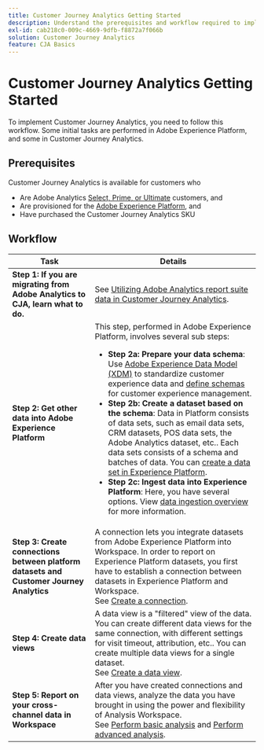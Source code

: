 ```yaml
---
title: Customer Journey Analytics Getting Started
description: Understand the prerequisites and workflow required to implement Customer Journey Analytics.
exl-id: cab218c0-009c-4669-9dfb-f8872a7f066b
solution: Customer Journey Analytics
feature: CJA Basics
---
```

# Customer Journey Analytics Getting Started

To implement Customer Journey Analytics, you need to follow this workflow. Some initial tasks are performed in Adobe Experience Platform, and some in Customer Journey Analytics.

## Prerequisites

Customer Journey Analytics is available for customers who 

* Are Adobe Analytics [Select, Prime, or Ultimate](https://www.adobe.com/analytics/compare-adobe-analytics-packages.html) customers, and 
* Are provisioned for the [Adobe Experience Platform](https://www.adobe.com/experience-platform.html), and 
* Have purchased the Customer Journey Analytics SKU

## Workflow

| Task | Details |
| --- | --- |
| **Step 1: If you are migrating from Adobe Analytics to CJA, learn what to do.** | See [Utilizing Adobe Analytics report suite data in Customer Journey Analytics](/help/getting-started/aa-vs-cja/aa-data-in-cja.md). |
| **Step 2: Get other data into Adobe Experience Platform** | This step, performed in Adobe Experience Platform, involves several sub steps:<ul><li>**Step 2a: Prepare your data schema**: Use [Adobe Experience Data Model (XDM)](https://experienceleague.adobe.com/docs/experience-platform/xdm/home.html) to standardize customer experience data and [define schemas](https://experienceleague.adobe.com/docs/experience-platform/xdm/tutorials/create-schema-ui.html) for customer experience management.</li><li>**Step 2b: Create a dataset based on the schema**: Data in Platform consists of data sets, such as email data sets, CRM datasets, POS data sets, the Adobe Analytics dataset, etc.. Each data sets consists of a schema and batches of data. You can [create a data set in Experience Platform](https://experienceleague.adobe.com/docs/platform-learn/getting-started-for-data-architects-and-data-engineers/create-datasets.html).</li><li>**Step 2c: Ingest data into Experience Platform**: Here, you have several options. View [data ingestion overview](/help/data-ingestion/data-ingestion.md) for more information. |
| **Step 3: Create connections between platform datasets and Customer Journey Analytics** | A connection lets you integrate datasets from Adobe Experience Platform into Workspace. In order to report on Experience Platform datasets, you first have to establish a connection between datasets in Experience Platform and Workspace.<br>See [Create a connection](/help/connections/create-connection.md). |
| **Step 4: Create data views** | A data view is a "filtered" view of the data. You can create different data views for the same connection, with different settings for visit timeout, attribution, etc.. You can create multiple data views for a single dataset.<br>See [Create a data view](/help/data-views/create-dataview.md). |
| **Step 5: Report on your cross-channel data in Workspace** | After you have created connections and data views, analyze the data you have brought in using the power and flexibility of Analysis Workspace.<br>See [Perform basic analysis](/help/analysis-workspace/perform-basic-analysis.md) and [Perform advanced analysis](/help/analysis-workspace/perform-adv-analysis.md). |
